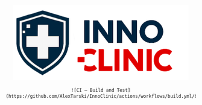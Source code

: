 <div align="center">
    <img src="/assets/innoclinic-logo.png" alt="InnoClinic Logo" width="" height="200"/>
    
    ![CI – Build and Test](https://github.com/AlexTarski/InnoClinic/actions/workflows/build.yml/badge.svg)

</div>

